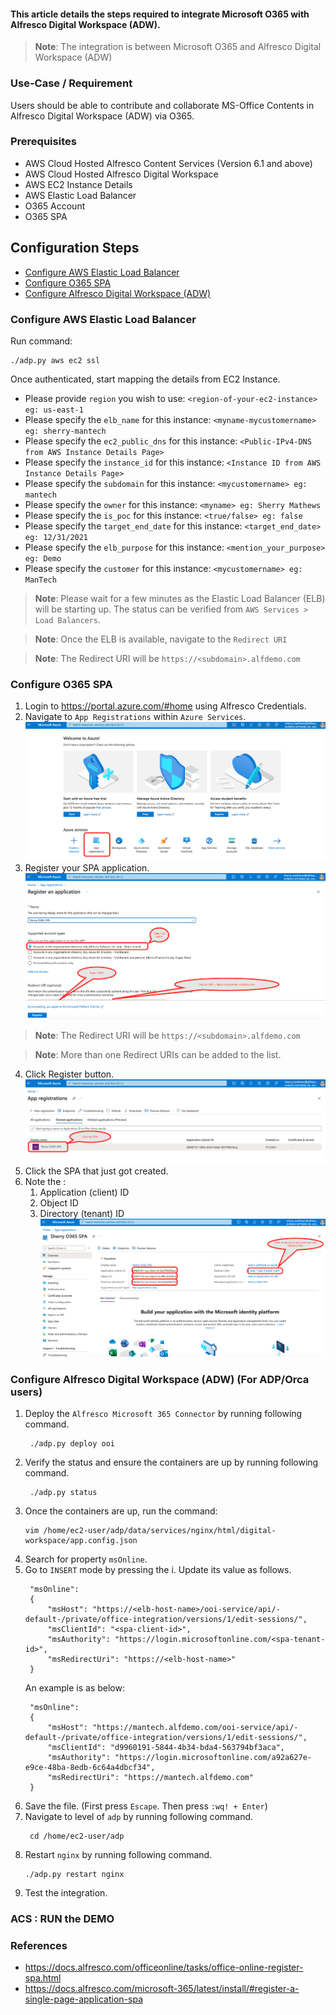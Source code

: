 #### This article details the steps required to integrate Microsoft O365 with Alfresco Digital Workspace (ADW).

> **Note**: The integration is between Microsoft O365 and Alfresco Digital Workspace (ADW)

### Use-Case / Requirement
Users should be able to contribute and collaborate MS-Office Contents in Alfresco Digital Workspace (ADW) via O365.

### Prerequisites

* AWS Cloud Hosted Alfresco Content Services (Version 6.1 and above)
* AWS Cloud Hosted Alfresco Digital Workspace
* AWS EC2 Instance Details
* AWS Elastic Load Balancer
* O365 Account
* O365 SPA

## Configuration Steps

* [Configure AWS Elastic Load Balancer](https://github.com/sherrymax/acs-examples/tree/master/acs-O365-integration#configure-aws-elastic-load-balancer)
* [Configure O365 SPA](https://github.com/sherrymax/acs-examples/tree/master/acs-O365-integration#configure-o365-spa)
* [Configure Alfresco Digital Workspace (ADW)](https://github.com/sherrymax/acs-examples/tree/master/acs-O365-integration#configure-alfresco-digital-workspace-adw-for-adporca-users)
  
### Configure AWS Elastic Load Balancer

Run command:
```
./adp.py aws ec2 ssl
```
Once authenticated, start mapping the details from EC2 Instance.

* Please provide `region` you wish to use: `<region-of-your-ec2-instance> eg: us-east-1`
* Please specify the `elb_name` for this instance: `<myname-mycustomername> eg: sherry-mantech`
* Please specify the `ec2_public_dns` for this instance: `<Public-IPv4-DNS from AWS Instance Details Page>`
* Please specify the `instance_id` for this instance: `<Instance ID from AWS Instance Details Page>`
* Please specify the `subdomain` for this instance: `<mycustomername> eg: mantech`
* Please specify the `owner` for this instance: `<myname> eg: Sherry Mathews`
* Please specify the `is_poc` for this instance: `<true/false> eg: false`
* Please specify the `target_end_date` for this instance: `<target_end_date> eg: 12/31/2021`
* Please specify the `elb_purpose` for this instance: `<mention_your_purpose> eg: Demo`
* Please specify the `customer` for this instance: `<mycustomername> eg: ManTech` 

> **Note**: Please wait for a few minutes as the Elastic Load Balancer (ELB) will be starting up. The status can be verified from `AWS Services > Load Balancers`.

> **Note**: Once the ELB is available, navigate to the `Redirect URI`

> **Note**: The Redirect URI will be `https://<subdomain>.alfdemo.com`

### Configure O365 SPA

1. Login to https://portal.azure.com/#home using Alfresco Credentials.
2. Navigate to `App Registrations` within `Azure Services`.
   ![app-home](assets/spa-home.png)
3. Register your SPA application. ![app-regn-1](assets/spa-regn-1.png)
> **Note**: The Redirect URI will be `https://<subdomain>.alfdemo.com`

> **Note**: More than one Redirect URIs can be added to the list.

4. Click Register button. ![spa-regn](assets/spa-regn.png)
5. Click the SPA that just got created.
6. Note the :
   1. Application (client) ID
   2. Object ID
   3. Directory (tenant) ID 
![spa-config](assets/spa-config.png)

### Configure Alfresco Digital Workspace (ADW) (For ADP/Orca users)

1. Deploy the `Alfresco Microsoft 365 Connector` by running following command.
   ```
    ./adp.py deploy ooi
    ```
2. Verify the status and ensure the containers are up by running following command.
   ```
    ./adp.py status
    ```
3. Once the containers are up, run the command:
    ```
    vim /home/ec2-user/adp/data/services/nginx/html/digital-workspace/app.config.json
    ```
3. Search for property `msOnline`.
4. Go to `INSERT` mode by pressing the i. Update its value as follows.
   ``` properties
    "msOnline": 
    {
        "msHost": "https://<elb-host-name>/ooi-service/api/-default-/private/office-integration/versions/1/edit-sessions/",
        "msClientId": "<spa-client-id>",
        "msAuthority": "https://login.microsoftonline.com/<spa-tenant-id>",
        "msRedirectUri": "https://<elb-host-name>"
    }
   ```
   An example is as below:
   ``` properties
    "msOnline": 
    {
        "msHost": "https://mantech.alfdemo.com/ooi-service/api/-default-/private/office-integration/versions/1/edit-sessions/",
        "msClientId": "d9960191-5844-4b34-bda4-563794bf3aca",
        "msAuthority": "https://login.microsoftonline.com/a92a627e-e9ce-48ba-8edb-6c64a4dbcf34",
        "msRedirectUri": "https://mantech.alfdemo.com"
    }
   ```
5. Save the file. (First press `Escape`. Then press `:wq! + Enter`)
6. Navigate to level of `adp` by running following command.
   ```
    cd /home/ec2-user/adp
    ```
7.  Restart `nginx` by running following command.
    ```
    ./adp.py restart nginx
    ```
8. Test the integration.



### ACS : RUN the DEMO

### References
* https://docs.alfresco.com/officeonline/tasks/office-online-register-spa.html
* https://docs.alfresco.com/microsoft-365/latest/install/#register-a-single-page-application-spa